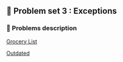 ## 💭 Problem set 3 : Exceptions
### 🧠 Problems description
[Grocery List](https://cs50.harvard.edu/python/2022/psets/3/grocery/)

[Outdated](https://cs50.harvard.edu/python/2022/psets/3/outdated/)